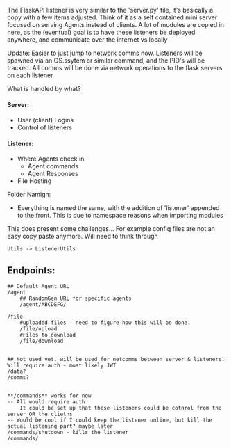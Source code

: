 

The FlaskAPI listener is very similar to the 'server.py' file, it's basically a copy with a few items adjusted. Think of it as a self contained mini server focused on serving Agents instead of clients. A lot of modules are copied in here, as the (eventual) goal is to have these listeners be deployed anywhere, and communicate over the internet vs locally

Update:
Easier to just jump to network comms now. Listeners will be spawned via an OS.ssytem or similar command, and the PID's will be tracked. All comms will be done via network operations to the flask servers on each listener


What is handled by what?

#### Server:
- User (client) Logins
- Control of listeners

#### Listener:
- Where Agents check in
	- Agent commands
	- Agent Responses
- File Hosting


Folder Namign:
- Everything is named the same, with the addition of 'listener' appended to the front. This is due to namespace reasons when importing modules

This does present some challenges... For example config files are not an easy copy paste anymore. Will need to think through

```
Utils -> ListenerUtils

```


## Endpoints:

```
## Default Agent URL
/agent
	## RandomGen URL for specific agents
	/agent/ABCDEFG/

/file
	#uploaded files - need to figure how this will be done.
	/file/upload
	#Files to download
	/file/download


## Not used yet. will be used for netcomms between server & listeners. Will require auth - most likely JWT
/data?
/comms?


**/commands** works for now 
-- All would require auth
	It could be set up that these listeners could be cotnrol from the server OR the clietns
-- Would be cool if I could keep the listener online, but kill the actual listening part? maybe later
/commands/shutdown - kills the listener
/commands/


```
